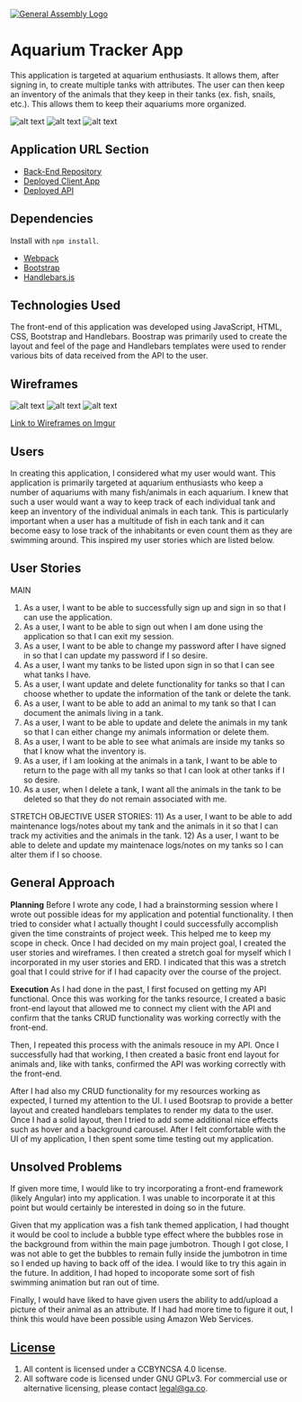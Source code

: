 [![General Assembly Logo](https://camo.githubusercontent.com/1a91b05b8f4d44b5bbfb83abac2b0996d8e26c92/687474703a2f2f692e696d6775722e636f6d2f6b6538555354712e706e67)](https://generalassemb.ly/education/web-development-immersive)

# Aquarium Tracker App

This application is targeted at aquarium enthusiasts. It allows them, after signing in, to create multiple tanks with attributes. The user can then keep an inventory of the animals that they keep in their tanks (ex. fish, snails, etc.). This allows them to keep their aquariums more organized.

![alt text](http://imgur.com/lqL9lZF.png)
![alt text](http://imgur.com/P9JjRwQ.png)
![alt text](http://imgur.com/xNTMZDT.png)

## Application URL Section
-   [Back-End Repository](https://github.com/rrdaniels85/aqua-capstone-api)
-   [Deployed Client App](https://rrdaniels85.github.io/aqua-capstone-client/)
-   [Deployed API](https://still-castle-88480.herokuapp.com/)

## Dependencies

Install with `npm install`.

-   [Webpack](https://webpack.github.io)
-   [Bootstrap](http://getbootstrap.com)
-   [Handlebars.js](http://handlebarsjs.com)

## Technologies Used

The front-end of this application was developed using JavaScript, HTML, CSS,
Bootstrap and Handlebars. Boostrap was primarily used to create the layout and
feel of the page and Handlebars templates were used to render various bits of
data received from the API to the user.

## Wireframes

![alt text](http://i.imgur.com/HsYPU1J.jpg)
![alt text](http://i.imgur.com/jWik1uf.jpg)
![alt text](http://i.imgur.com/T753CCz.jpg)

[Link to Wireframes on Imgur](http://imgur.com/a/OL7fT)

## Users

In creating this application, I considered what my user would want. This application is primarily targeted at aquarium enthusiasts who keep a number of aquariums with many fish/animals in each aquarium. I knew that such a user would want a way to keep track of each individual tank and keep an inventory of the individual animals in each tank. This is particularly important when a user has a multitude of fish in each tank and it can become easy to lose track of the inhabitants or even count them as they are swimming around. This inspired my user stories which are listed below.

## User Stories

MAIN
1) As a user, I want to be able to successfully sign up and sign in so that I can use the application.
2) As a user, I want to be able to sign out when I am done using the application so that I can exit my session.
3) As a user, I want to be able to change my password after I have signed in so that I can update my password if I so desire.
4) As a user, I want my tanks to be listed upon sign in so that I can see what tanks I have.
5) As a user, I want update and delete functionality for tanks so that I can choose whether to update the information of the tank or delete the tank.
6) As a user, I want to be able to add an animal to my tank so that I can document the animals living in a tank.
7) As a user, I want to be able to update and delete the animals in my tank so that I can either change my animals information or delete them.
8) As a user, I want to be able to see what animals are inside my tanks so that I know what the inventory is.
9) As a user, if I am looking at the animals in a tank, I want to be able to return to the page with all my tanks so that I can look at other tanks if I so desire.
10) As a user, when I delete a tank, I want all the animals in the tank to be deleted so that they do not remain associated with me.

STRETCH OBJECTIVE USER STORIES:
11) As a user, I want to be able to add maintenance logs/notes about my tank and the animals in it so that I can track my activities and the animals in the tank.
12) As a user, I want to be able to delete and update my maintenace logs/notes on my tanks so I can alter them if I so choose.

## General Approach

**Planning**
Before I wrote any code, I had a brainstorming session where I wrote out possible ideas for my application and potential functionality. I then tried to consider what I actually thought I could
successfully accomplish given the time constraints of project week. This helped me to keep my scope in
check. Once I had decided on my main project goal, I created the user stories and wireframes. I then created a stretch goal for myself which I incorporated in my user stories and ERD. I indicated that this was a stretch goal that I could strive for if I had capacity over the course of the project.

**Execution**
As I had done in the past, I first focused on getting my API functional. Once this was working for the tanks resource, I created a basic front-end layout that allowed me to connect my client with the API and confirm that the tanks CRUD functionality was working correctly with the front-end.

Then, I repeated this process with the animals resouce in my API. Once I successfully had that working, I then created a basic front end layout for animals and, like with tanks, confirmed the API was working correctly with the front-end.

After I had also my CRUD functionality for my resources working as expected, I turned my attention to the UI. I used Bootsrap to provide a better layout and created handlebars templates to render my data to the
user. Once I had a solid layout, then I tried to add some additional nice effects such as hover and a background carousel. After I felt comfortable with the UI of my application, I then spent some time testing out my application.

## Unsolved Problems

If given more time, I would like to try incorporating a front-end framework (likely Angular) into my application. I was unable to incorporate it at this point but would certainly be interested in doing so in the future.

Given that my application was a fish tank themed application, I had thought it would be cool to include a bubble type effect where the bubbles rose in the background from within the main page jumbotron. Though I got close, I was not able to get the bubbles to remain fully inside the jumbotron in time so I ended up having to back off of the idea. I would like to try this again in the future. In addition, I had hoped to incoporate some sort of fish swimming animation but ran out of time.

Finally, I would have liked to have given users the ability to add/upload a picture of their animal as an attribute. If I had had more time to figure it out, I think this would have been possible using Amazon Web Services.

## [License](LICENSE)

1.  All content is licensed under a CC­BY­NC­SA 4.0 license.
1.  All software code is licensed under GNU GPLv3. For commercial use or
    alternative licensing, please contact legal@ga.co.
